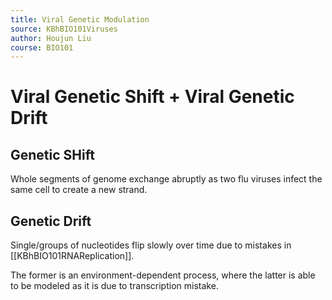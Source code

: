 ```yaml
---
title: Viral Genetic Modulation
source: KBhBIO101Viruses
author: Houjun Liu
course: BIO101
---
```


# Viral Genetic Shift + Viral Genetic Drift

## Genetic SHift
Whole segments of genome exchange abruptly as two flu viruses infect the same cell to create a new strand.

## Genetic Drift
Single/groups of nucleotides flip slowly over time due to mistakes in [[KBhBIO101RNAReplication]].

The former is an environment-dependent process, where the latter is able to be modeled as it is due to transcription mistake.
